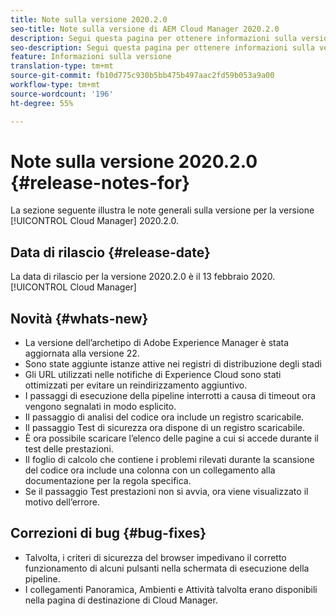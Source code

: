 ```yaml
---
title: Note sulla versione 2020.2.0
seo-title: Note sulla versione di AEM Cloud Manager 2020.2.0
description: Segui questa pagina per ottenere informazioni sulla versione 2020.2.0 di Cloud Manager
seo-description: Segui questa pagina per ottenere informazioni sulla versione 2020.2.0 di AEM Cloud Manager
feature: Informazioni sulla versione
translation-type: tm+mt
source-git-commit: fb10d775c930b5bb475b497aac2fd59b053a9a00
workflow-type: tm+mt
source-wordcount: '196'
ht-degree: 55%

---
```


# Note sulla versione 2020.2.0 {#release-notes-for}

La sezione seguente illustra le note generali sulla versione per la versione [!UICONTROL Cloud Manager] 2020.2.0.

## Data di rilascio {#release-date}

La data di rilascio per la versione 2020.2.0 è il 13 febbraio 2020.[!UICONTROL Cloud Manager]

## Novità {#whats-new}

* La versione dell’archetipo di Adobe Experience Manager è stata aggiornata alla versione 22.
* Sono state aggiunte istanze attive nei registri di distribuzione degli stadi
* Gli URL utilizzati nelle notifiche di Experience Cloud sono stati ottimizzati per evitare un reindirizzamento aggiuntivo.
* I passaggi di esecuzione della pipeline interrotti a causa di timeout ora vengono segnalati in modo esplicito.
* Il passaggio di analisi del codice ora include un registro scaricabile.
* Il passaggio Test di sicurezza ora dispone di un registro scaricabile.
* È ora possibile scaricare l’elenco delle pagine a cui si accede durante il test delle prestazioni.
* Il foglio di calcolo che contiene i problemi rilevati durante la scansione del codice ora include una colonna con un collegamento alla documentazione per la regola specifica.
* Se il passaggio Test prestazioni non si avvia, ora viene visualizzato il motivo dell’errore.

## Correzioni di bug {#bug-fixes}

* Talvolta, i criteri di sicurezza del browser impedivano il corretto funzionamento di alcuni pulsanti nella schermata di esecuzione della pipeline.
* I collegamenti Panoramica, Ambienti e Attività talvolta erano disponibili nella pagina di destinazione di Cloud Manager.
